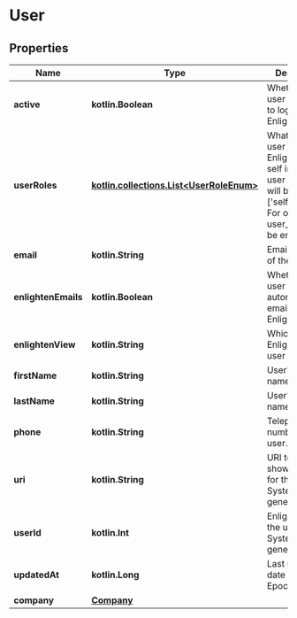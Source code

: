 
# User

## Properties
Name | Type | Description | Notes
------------ | ------------- | ------------- | -------------
**active** | **kotlin.Boolean** | Whether the user is allowed to log in to Enlighten. |  [optional]
**userRoles** | [**kotlin.collections.List&lt;UserRoleEnum&gt;**](UserRoleEnum.md) | What type of user this is in Enlighten. For self installer user user_roles will be [&#39;self_installer&#39;]. For other users user_roles will be empty. |  [optional]
**email** | **kotlin.String** | Email address of the user. |  [optional]
**enlightenEmails** | **kotlin.Boolean** | Whether the user receives automated emails from Enlighten. |  [optional]
**enlightenView** | **kotlin.String** | Which view of Enlighten the user has. |  [optional]
**firstName** | **kotlin.String** | User&#39;s first name. |  [optional]
**lastName** | **kotlin.String** | User&#39;s last name. |  [optional]
**phone** | **kotlin.String** | Telephone number of the user. |  [optional]
**uri** | **kotlin.String** | URI to the show() method for the user. System-generated. |  [optional]
**userId** | **kotlin.Int** | Enlighten ID of the user. System-generated. |  [optional]
**updatedAt** | **kotlin.Long** | Last updated date and time in Epoch format. |  [optional]
**company** | [**Company**](Company.md) |  |  [optional]



